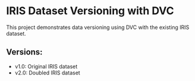 # IRIS Dataset Versioning with DVC

This project demonstrates data versioning using DVC with the existing IRIS dataset.

## Versions:
- v1.0: Original IRIS dataset
- v2.0: Doubled IRIS dataset

